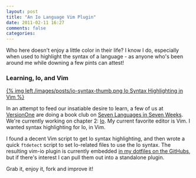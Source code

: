 ```yaml
---
layout: post
title: "An Io Language Vim Plugin"
date: 2011-02-11 16:27
comments: false
categories:
---
```


Who here doesn't enjoy a little color in their life? I know I do, especially when
used to highlight the syntax of a language - as anyone who's been around me while
downing a few pints can attest!

<h3>Learning, Io, and Vim</h3>

[{% img left /images/posts/io-syntax-thumb.png Io Syntax Highlighting in Vim %}](/images/posts/io-syntax.png)

In an attempt to feed our insatiable desire to learn, a
few of us at <a title="VersionOne: Simplifying Software Delivery" href=
"http://versionone.com" rel="external">VersionOne</a> are doing a book club on
<a title="Seven Languages in Seven Weeks: A Pragmatic Guide to Learning Programming Languages"
href=
"http://www.amazon.com/gp/product/193435659X?ie=UTF8&amp;tag=stevenharman-20&amp;linkCode=as2&amp;camp=1789&amp;creative=390957&amp;creativeASIN=193435659X"
rel="external">Seven Languages in Seven Weeks</a>. We're currently working on chapter
2: <a title="Io Language" href="http://iolanguage.com/" rel="external">Io</a>. My
current favorite editor is Vim. I wanted syntax highlighting for Io, in Vim.

I found a decent Vim script to get Io syntax highlighting, and then wrote a quick
`ftdetect` script to set Io-related files to use the Io syntax. The
resulting vim-io plugin is currently embedded <a title="vim-io: Io, for Vim!" href=
"https://github.com/stevenharman/config/tree/master/.vim/bundle/vim-io" rel=
"external">in my dotfiles on the GitHubs</a>, but if there's interest I can pull them
out into a standalone plugin.

Grab it, enjoy it, fork and improve it!
